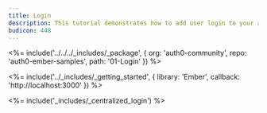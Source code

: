 ```yaml
---
title: Login
description: This tutorial demonstrates how to add user login to your application with Auth0
budicon: 448
---
```


<%= include('../../../_includes/_package', {
  org: 'auth0-community',
  repo: 'auth0-ember-samples',
  path: '01-Login'
}) %>

<%= include('../_includes/_getting_started', { library: 'Ember', callback: 'http://localhost:3000' }) %>

<%= include('_includes/_centralized_login') %>
